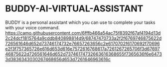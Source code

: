 # BUDDY-AI-VIRTUAL-ASSISTANT
BUDDY is a personal assistant which you can use to complete your tasks with your voice command.
https://camo.githubusercontent.com/6fffb466a54ac75f8392f67af4194d13d2c24dcf1815764a9cddb840898814d9/68747470733a2f2f6769746875622d726561646d652d73746174732e76657263656c2e6170702f6170692f70696e2f3f757365726e616d653d616e7572616768617a7261267265706f3d6769746875622d726561646d652d73746174732663616368655f7365636f6e64733d3836343030267468656d653d7261646963616c
